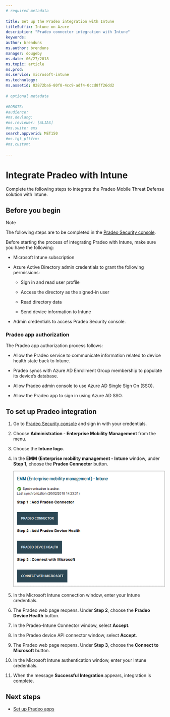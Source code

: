 ```yaml
---
# required metadata

title: Set up the Pradeo integration with Intune
titleSuffix: Intune on Azure
description: "Pradeo connector integration with Intune"
keywords:
author: brenduns
ms.author: brenduns
manager: dougeby
ms.date: 06/27/2018
ms.topic: article
ms.prod:
ms.service: microsoft-intune
ms.technology:
ms.assetid: 82872ba6-80f8-4cc9-adf4-0ccd8ff26dd2

# optional metadata

#ROBOTS:
#audience:
#ms.devlang:
#ms.reviewer: [ALIAS]
#ms.suite: ems
search.appverid: MET150
#ms.tgt_pltfrm:
#ms.custom:

---
```


# Integrate Pradeo with Intune

Complete the following steps to integrate the Pradeo Mobile Threat Defense solution with Intune.

## Before you begin

> [!NOTE]
> The following steps are to be completed in the [Pradeo Security console](https://www.apps-security.com).

Before starting the process of integrating Pradeo with Intune, make sure you have the following:

-   Microsoft Intune subscription

-   Azure Active Directory admin credentials to grant the following permissions:

    -   Sign in and read user profile

    -   Access the directory as the signed-in user

    -   Read directory data

    -   Send device information to Intune

-   Admin credentials to access Pradeo Security console.

### Pradeo app authorization

The Pradeo app authorization process follows:

-   Allow the Pradeo service to communicate information related to device health state back to Intune.

-   Pradeo syncs with Azure AD Enrollment Group membership to populate its device’s database.

-   Allow Pradeo admin console to use Azure AD Single Sign On (SSO).

-   Allow the Pradeo app to sign in using Azure AD SSO.

## To set up Pradeo integration

1.  Go to [Pradeo Security console](https://www.apps-security.com) and sign in with your credentials.

2.  Choose **Administration - Enterprise Mobility Management** from the menu.

3.  Choose the **Intune logo**.

4.  In the **EMM (Enterprise mobility management - Intune** window, under **Step 1**, choose the **Pradeo Connector** button. 

    ![Pradeo EMM Intune window](./media/pradeo_setup.png)

5. In the Microsoft Intune connection window, enter your Intune credentials.

5.  The Pradeo web page reopens. Under **Step 2**, choose the **Pradeo Device Health** button.

7. In the Pradeo-Intune Connector window, select **Accept**. 

8. In the Pradeo device API connector window, select **Accept**.

9. The Pradeo web page reopens. Under **Step 3**, choose the **Connect to Microsoft** button. 

10. In the Microsoft Intune authentication window, enter your Intune credentials.

11. When the message **Successful Integration** appears, integration is complete.

## Next steps

-   [Set up Pradeo apps](mtd-apps-ios-app-configuration-policy-add-assign.md)